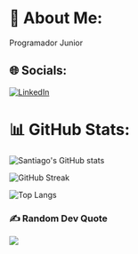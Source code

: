 # 💫 About Me:
Programador Junior


## 🌐 Socials:
[![LinkedIn](https://img.shields.io/badge/LinkedIn-%230077B5.svg?logo=linkedin&logoColor=white)](https://linkedin.com/in/santiago-cárdenas-aldana-a53941311) 
# 📊 GitHub Stats:
![Santiago's GitHub stats](https://github-readme-stats.vercel.app/api?username=santiago-ca10&show_icons=true&theme=dark)

![GitHub Streak](https://github-readme-streak-stats.herokuapp.com?user=santiago-ca10&theme=dark&hide_border=true&v=2)

![Top Langs](https://github-readme-stats.vercel.app/api/top-langs/?username=santiago-ca10&langs_count=10&hide=Jupyter%20Notebook&theme=dark&hide_border=true)



### ✍️ Random Dev Quote
![](https://quotes-github-readme.vercel.app/api?type=horizontal&theme=radical)

<!-- Proudly created with GPRM ( https://gprm.itsvg.in ) -->
